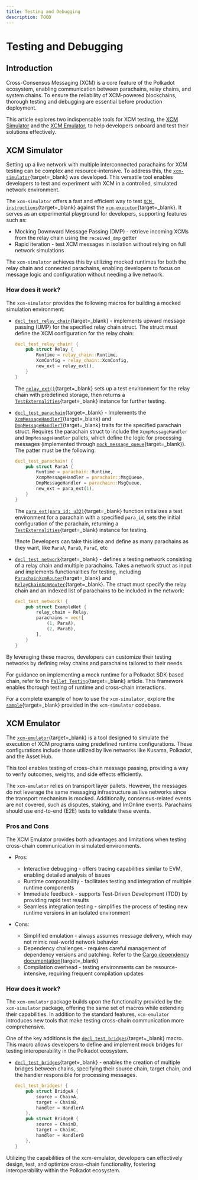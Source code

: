 ```yaml
---
title: Testing and Debugging
description: TOOD
---
```


# Testing and Debugging

## Introduction

Cross-Consensus Messaging (XCM) is a core feature of the Polkadot ecosystem, enabling communication between parachains, relay chains, and system chains. To ensure the reliability of XCM-powered blockchains, thorough testing and debugging are essential before production deployment.

This article explores two indispensable tools for XCM testing, the [XCM Simulator](#xcm-simulator) and  the [XCM Emulator](#xcm-emulator), to help developers onboard and test their solutions effectively.

## XCM Simulator

Setting up a live network with multiple interconnected parachains for XCM testing can be complex and resource-intensive. To address this, the [`xcm-simulator`](https://github.com/paritytech/polkadot-sdk/tree/master/polkadot/xcm/xcm-simulator){target=\_blank} was developed. This versatile tool enables developers to test and experiment with XCM in a controlled, simulated network environment.

The `xcm-simulator` offers a fast and efficient way to test [`XCM instructions`](https://github.com/polkadot-fellows/xcm-format?tab=readme-ov-file#5-the-xcvm-instruction-set){target=\_blank} against the [`xcm-executor`](https://paritytech.github.io/polkadot-sdk/master/staging_xcm_executor/index.html){target=\_blank}. It serves as an experimental playground for developers, supporting features such as:

- Mocking Downward Message Passing (DMP) - retrieve incoming XCMs from the relay chain using the `received_dmp` getter
- Rapid iteration - test XCM messages in isolation without relying on full network simulations

The `xcm-simulator` achieves this by utilizing mocked runtimes for both the relay chain and connected parachains, enabling developers to focus on message logic and configuration without needing a live network.

### How does it work?

The `xcm-simulator` provides the following macros for building a mocked simulation environment:

- [`decl_test_relay_chain`](https://github.com/paritytech/polkadot-sdk/blob/master/polkadot/xcm/xcm-simulator/src/lib.rs#L110C14-L110C35){target=\_blank} - implements upward message passing (UMP) for the specified relay chain struct. The struct must define the XCM configuration for the relay chain:

    ```rust
    decl_test_relay_chain! {
        pub struct Relay {
            Runtime = relay_chain::Runtime,
            XcmConfig = relay_chain::XcmConfig,
            new_ext = relay_ext(),
        }
    }
    ```

    The [`relay_ext()`](https://github.com/paritytech/polkadot-sdk/blob/master/polkadot/xcm/xcm-simulator/example/src/lib.rs#L117C1-L139C2){target=\_blank} sets up a test environment for the relay chain with predefined storage, then returns a [`TestExternalities`](https://paritytech.github.io/polkadot-sdk/master/polkadot_sdk_frame/testing_prelude/type.TestExternalities.html){target=\_blank} instance for further testing. 


- [`decl_test_parachain`](https://github.com/paritytech/polkadot-sdk/blob/master/polkadot/xcm/xcm-simulator/src/lib.rs#L180){target=\_blank} - Implements the [`XcmMessageHandlerT`](https://paritytech.github.io/polkadot-sdk/master/xcm_simulator/trait.XcmpMessageHandlerT.html){target=\_blank} and [`DmpMessageHandlerT`](https://paritytech.github.io/polkadot-sdk/master/xcm_simulator/trait.DmpMessageHandlerT.html){target=\_blank} traits for the specified parachain struct. Requires the parachain struct to include the `XcmpMessageHandler` and `DmpMessageHandler` pallets, which define the logic for processing messages (implemented through [`mock_message_queue`](https://paritytech.github.io/polkadot-sdk/master/xcm_simulator/mock_message_queue/index.html){target=\_blank}). The patter must be the following: 

    ```rust
    decl_test_parachain! {
        pub struct ParaA {
            Runtime = parachain::Runtime,
            XcmpMessageHandler = parachain::MsgQueue,
            DmpMessageHandler = parachain::MsgQueue,
            new_ext = para_ext(1),
        }
    }
    ```

    The [`para_ext(para_id: u32)`](https://github.com/paritytech/polkadot-sdk/blob/master/polkadot/xcm/xcm-simulator/example/src/lib.rs#L97C1-L115C2){target=\_blank} function initializes a test environment for a parachain with a specified `para_id`, sets the initial configuration of the parachain, returning a [`TestExternalities`](https://paritytech.github.io/polkadot-sdk/master/polkadot_sdk_frame/testing_prelude/type.TestExternalities.html){target=\_blank} instance for testing.

    !!!note
        Developers can take this idea and define as many parachains as they want, like `ParaA`, `ParaB`, `ParaC`, etc

- [`decl_test_network`](https://github.com/paritytech/polkadot-sdk/blob/master/polkadot/xcm/xcm-simulator/src/lib.rs#L292){target=\_blank} - defines a testing network consisting of a relay chain and multiple parachains. Takes a network struct as input and implements functionalities for testing, including [`ParachainXcmRouter`](https://paritytech.github.io/polkadot-sdk/master/xcm_simulator_example/struct.ParachainXcmRouter.html){target=\_blank} and [`RelayChainXcmRouter`](https://paritytech.github.io/polkadot-sdk/master/xcm_simulator_example/struct.RelayChainXcmRouter.html){target=\_blank}. The struct must specify the relay chain and an indexed list of parachains to be included in the network:

    ```rust
    decl_test_network! {
        pub struct ExampleNet {
            relay_chain = Relay,
            parachains = vec![
                (1, ParaA),
                (2, ParaB),
            ],
        }
    }
    ```

By leveraging these macros, developers can customize their testing networks by defining relay chains and parachains tailored to their needs.

For guidance on implementing a mock runtime for a Polkadot SDK-based chain, refer to the [`Pallet Testing`](/develop/blockchains/custom-blockchains/pallet-testing.md){target=\_blank} article. This framework enables thorough testing of runtime and cross-chain interactions.

For a complete example of how to use the `xcm-simulator`, explore the [`sample`](https://github.com/paritytech/polkadot-sdk/tree/master/polkadot/xcm/xcm-simulator/example){target=\_blank} provided in the `xcm-simulator` codebase.


## XCM Emulator

The [`xcm-emulator`](https://github.com/paritytech/polkadot-sdk/tree/master/cumulus/xcm/xcm-emulator){target=\_blank} is a tool designed to simulate the execution of XCM programs using predefined runtime configurations. These configurations include those utilized by live networks like Kusama, Polkadot, and the Asset Hub.

This tool enables testing of cross-chain message passing, providing a way to verify outcomes, weights, and side effects efficiently.

The `xcm-emulator` relies on transport layer pallets. However, the messages do not leverage the same messaging infrastructure as live networks since the transport mechanism is mocked. Additionally, consensus-related events are not covered, such as disputes, staking, and ImOnline events. Parachains should use end-to-end (E2E) tests to validate these events.

### Pros and Cons

The XCM Emulator provides both advantages and limitations when testing cross-chain communication in simulated environments.

- Pros:
    - Interactive debugging - offers tracing capabilities similar to EVM, enabling detailed analysis of issues
    - Runtime composability - facilitates testing and integration of multiple runtime components
    - Immediate feedback - supports Test-Driven Development (TDD) by providing rapid test results
    - Seamless integration testing - simplifies the process of testing new runtime versions in an isolated environment

- Cons:
    - Simplified emulation - always assumes message delivery, which may not mimic real-world network behavior
    - Dependency challenges - requires careful management of dependency versions and patching. Refer to the [Cargo dependency documentation](https://doc.rust-lang.org/cargo/reference/overriding-dependencies.html){target=\_blank}
    - Compilation overhead - testing environments can be resource-intensive, requiring frequent compilation updates

### How does it work?

The `xcm-emulator` package builds upon the functionality provided by the `xcm-simulator` package, offering the same set of macros while extending their capabilities. In addition to the standard features, `xcm-emulator` introduces new tools that make testing cross-chain communication more comprehensive.

One of the key additions is the [`decl_test_bridges`](https://github.com/paritytech/polkadot-sdk/blob/master/cumulus/xcm/xcm-emulator/src/lib.rs#L1178){target=\_blank} macro. This macro allows developers to define and implement mock bridges for testing interoperability in the Polkadot ecosystem.

- [`decl_test_bridges`](https://github.com/paritytech/polkadot-sdk/blob/master/cumulus/xcm/xcm-emulator/src/lib.rs#L1178){target=\_blank} - enables the creation of multiple bridges between chains, specifying their source chain, target chain, and the handler responsible for processing messages.

    ```rust
    decl_test_bridges! {
        pub struct BridgeA {
            source = ChainA,
            target = ChainB,
            handler = HandlerA
        },
        pub struct BridgeB {
            source = ChainB,
            target = ChainC,
            handler = HandlerB
        },
    }
    ```

Utilizing the capabilities of the xcm-emulator, developers can effectively design, test, and optimize cross-chain functionality, fostering interoperability within the Polkadot ecosystem.